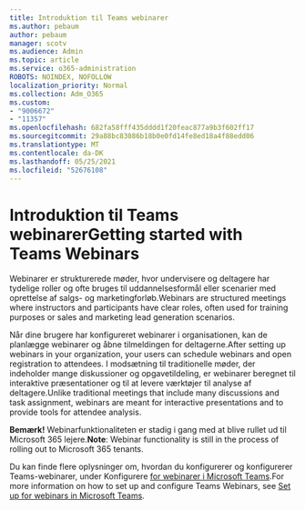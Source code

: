 ```yaml
---
title: Introduktion til Teams webinarer
ms.author: pebaum
author: pebaum
manager: scotv
ms.audience: Admin
ms.topic: article
ms.service: o365-administration
ROBOTS: NOINDEX, NOFOLLOW
localization_priority: Normal
ms.collection: Adm_O365
ms.custom:
- "9006672"
- "11357"
ms.openlocfilehash: 682fa58fff435dddd1f20feac877a9b3f602ff17
ms.sourcegitcommit: 29a88bc83086b18b0e0fd14fe8ed18a4f88edd06
ms.translationtype: MT
ms.contentlocale: da-DK
ms.lasthandoff: 05/25/2021
ms.locfileid: "52676108"
---
```

# <a name="getting-started-with-teams-webinars"></a><span data-ttu-id="10f65-102">Introduktion til Teams webinarer</span><span class="sxs-lookup"><span data-stu-id="10f65-102">Getting started with Teams Webinars</span></span>

<span data-ttu-id="10f65-103">Webinarer er strukturerede møder, hvor undervisere og deltagere har tydelige roller og ofte bruges til uddannelsesformål eller scenarier med oprettelse af salgs- og marketingforløb.</span><span class="sxs-lookup"><span data-stu-id="10f65-103">Webinars are structured meetings where instructors and participants have clear roles, often used for training purposes or sales and marketing lead generation scenarios.</span></span>

<span data-ttu-id="10f65-104">Når dine brugere har konfigureret webinarer i organisationen, kan de planlægge webinarer og åbne tilmeldingen for deltagerne.</span><span class="sxs-lookup"><span data-stu-id="10f65-104">After setting up webinars in your organization, your users can schedule webinars and open registration to attendees.</span></span> <span data-ttu-id="10f65-105">I modsætning til traditionelle møder, der indeholder mange diskussioner og opgavetildeling, er webinarer beregnet til interaktive præsentationer og til at levere værktøjer til analyse af deltagere.</span><span class="sxs-lookup"><span data-stu-id="10f65-105">Unlike traditional meetings that include many discussions and task assignment, webinars are meant for interactive presentations and to provide tools for attendee analysis.</span></span>

<span data-ttu-id="10f65-106">**Bemærk!** Webinarfunktionaliteten er stadig i gang med at blive rullet ud til Microsoft 365 lejere.</span><span class="sxs-lookup"><span data-stu-id="10f65-106">**Note**: Webinar functionality is still in the process of rolling out to Microsoft 365 tenants.</span></span> 

<span data-ttu-id="10f65-107">Du kan finde flere oplysninger om, hvordan du konfigurerer og konfigurerer Teams-webinarer, under Konfigurere [for webinarer i Microsoft Teams](/microsoftteams/set-up-webinars).</span><span class="sxs-lookup"><span data-stu-id="10f65-107">For more information on how to set up and configure Teams Webinars, see [Set up for webinars in Microsoft Teams](/microsoftteams/set-up-webinars).</span></span>